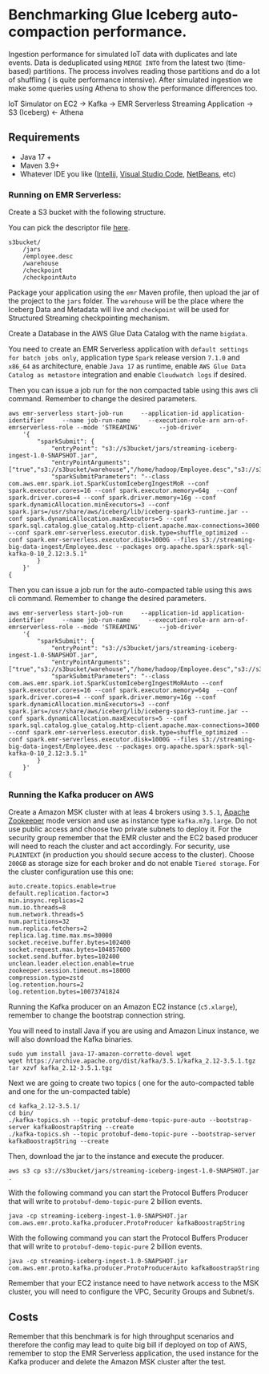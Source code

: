# Benchmarking Glue Iceberg auto-compaction performance.

Ingestion performance for simulated IoT data with duplicates and late events. Data is deduplicated using ```MERGE INTO``` from the latest two (time-based) partitions. The process involves reading those partitions and do a lot of shuffling ( is quite performance intensive). After simulated ingestion we make some queries using Athena to show the performance differences too.

IoT Simulator on EC2 →  Kafka → EMR Serverless Streaming Application → S3 (Iceberg) ← Athena

## Requirements

* Java 17 +
* Maven 3.9+
* Whatever IDE you like ([Intellij](https://www.jetbrains.com/intellij/), [Visual Studio Code](https://code.visualstudio.com/), [NetBeans](https://apache.netbeans.org/), etc)

### Running on EMR Serverless:

Create a S3 bucket with the following structure.

You can pick the descriptor file [here](https://github.com/aws-samples/iceberg-streaming-examples/blob/a997a59909203c5c6603e27105c18e16f271af01/src/main/protobuf/Employee.desc).
```
s3bucket/
	/jars
	/employee.desc 
	/warehouse
	/checkpoint
	/checkpointAuto
```

Package your application using the ```emr``` Maven profile, then upload the jar of the project to the ```jars``` folder. The ```warehouse``` will be the place where the Iceberg Data and Metadata will live and ```checkpoint``` will be used for Structured Streaming checkpointing mechanism.

Create a Database in the AWS Glue Data Catalog with the name ```bigdata```.

You need to create an EMR Serverless application with ```default settings for batch jobs only```, application type ```Spark``` release version ```7.1.0``` and ```x86_64``` as architecture, enable ```Java 17``` as runtime, enable ```AWS Glue Data Catalog as metastore```
integration and enable ```Cloudwatch logs``` if desired.

Then you can issue a job run for the non compacted table using this aws cli command. Remember to change the desired parameters.

```
aws emr-serverless start-job-run     --application-id application-identifier     --name job-run-name     --execution-role-arn arn-of-emrserverless-role --mode 'STREAMING'     --job-driver
	'{
        "sparkSubmit": {
            "entryPoint": "s3://s3bucket/jars/streaming-iceberg-ingest-1.0-SNAPSHOT.jar",
            "entryPointArguments": ["true","s3://s3bucket/warehouse","/home/hadoop/Employee.desc","s3://s3bucket/checkpoint","kafkaBootstrapString","true"],
            "sparkSubmitParameters": "--class com.aws.emr.spark.iot.SparkCustomIcebergIngestMoR --conf spark.executor.cores=16 --conf spark.executor.memory=64g  --conf spark.driver.cores=4 --conf spark.driver.memory=16g --conf spark.dynamicAllocation.minExecutors=3 --conf spark.jars=/usr/share/aws/iceberg/lib/iceberg-spark3-runtime.jar --conf spark.dynamicAllocation.maxExecutors=5 --conf spark.sql.catalog.glue_catalog.http-client.apache.max-connections=3000 --conf spark.emr-serverless.executor.disk.type=shuffle_optimized --conf spark.emr-serverless.executor.disk=1000G --files s3://streaming-big-data-ingest/Employee.desc --packages org.apache.spark:spark-sql-kafka-0-10_2.12:3.5.1"
        }
    }'
{	
```
Then you can issue a job run for the auto-compacted table using this aws cli command. Remember to change the desired parameters.
```
aws emr-serverless start-job-run     --application-id application-identifier     --name job-run-name     --execution-role-arn arn-of-emrserverless-role --mode 'STREAMING'     --job-driver
	'{
        "sparkSubmit": {
            "entryPoint": "s3://s3bucket/jars/streaming-iceberg-ingest-1.0-SNAPSHOT.jar",
            "entryPointArguments": ["true","s3://s3bucket/warehouse","/home/hadoop/Employee.desc","s3://s3bucket/checkpoint","kafkaBootstrapString","true"],
            "sparkSubmitParameters": "--class com.aws.emr.spark.iot.SparkCustomIcebergIngestMoRAuto --conf spark.executor.cores=16 --conf spark.executor.memory=64g  --conf spark.driver.cores=4 --conf spark.driver.memory=16g --conf spark.dynamicAllocation.minExecutors=3 --conf spark.jars=/usr/share/aws/iceberg/lib/iceberg-spark3-runtime.jar --conf spark.dynamicAllocation.maxExecutors=5 --conf spark.sql.catalog.glue_catalog.http-client.apache.max-connections=3000 --conf spark.emr-serverless.executor.disk.type=shuffle_optimized --conf spark.emr-serverless.executor.disk=1000G --files s3://streaming-big-data-ingest/Employee.desc --packages org.apache.spark:spark-sql-kafka-0-10_2.12:3.5.1"
        }
    }'
{	
```

### Running the Kafka producer on AWS

Create a Amazon MSK cluster with at leas 4 brokers using ```3.5.1```, [Apache Zookeeper](https://zookeeper.apache.org/) mode version and use as instance type ```kafka.m7g.large```. Do not use public access and choose two private subnets to deploy it. For the security group remember that the EMR cluster and the EC2 based producer will need to reach the cluster and act accordingly. For security, use ```PLAINTEXT``` (in production you should secure access to the cluster). Choose ```200GB``` as storage size for each broker and do not enable ```Tiered storage```. For the cluster configuration use this one:

```
auto.create.topics.enable=true
default.replication.factor=3
min.insync.replicas=2
num.io.threads=8
num.network.threads=5
num.partitions=32
num.replica.fetchers=2
replica.lag.time.max.ms=30000
socket.receive.buffer.bytes=102400
socket.request.max.bytes=104857600
socket.send.buffer.bytes=102400
unclean.leader.election.enable=true
zookeeper.session.timeout.ms=18000
compression.type=zstd
log.retention.hours=2
log.retention.bytes=10073741824
```

Running the Kafka producer on an Amazon EC2 instance (```c5.xlarge```), remember to change the bootstrap connection string.

You will need to install Java if you are using and Amazon Linux instance, we will also download the Kafka binaries.
```
sudo yum install java-17-amazon-corretto-devel wget
wget https://archive.apache.org/dist/kafka/3.5.1/kafka_2.12-3.5.1.tgz
tar xzvf kafka_2.12-3.5.1.tgz 
```
Next we are going to create two topics ( one for the auto-compacted table and one for the un-compacted table)
```
cd kafka_2.12-3.5.1/
cd bin/
./kafka-topics.sh --topic protobuf-demo-topic-pure-auto --bootstrap-server kafkaBoostrapString --create
./kafka-topics.sh --topic protobuf-demo-topic-pure --bootstrap-server kafkaBoostrapString --create   
```
Then, download the jar to the instance and execute the producer.
```
aws s3 cp s3://s3bucket/jars/streaming-iceberg-ingest-1.0-SNAPSHOT.jar .
```
With the following command you can start the Protocol Buffers Producer that will write to ```protobuf-demo-topic-pure``` 2 billion events.

```java -cp streaming-iceberg-ingest-1.0-SNAPSHOT.jar com.aws.emr.proto.kafka.producer.ProtoProducer kafkaBoostrapString```

With the following command you can start the Protocol Buffers Producer that will write to ```protobuf-demo-topic-pure``` 2 billion events.

```java -cp streaming-iceberg-ingest-1.0-SNAPSHOT.jar com.aws.emr.proto.kafka.producer.ProtoProducerAuto kafkaBoostrapString```

Remember that your EC2 instance need to have network access to the MSK cluster, you will need to configure the VPC, Security Groups and Subnet/s.


## Costs

Remember that this benchmark is for high throughput scenarios and therefore the config may lead to quite big bill if deployed on top of AWS, remember to stop the EMR Serverless application, the used instance for the Kafka producer and delete the Amazon MSK cluster after the test.
